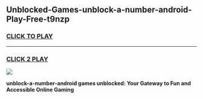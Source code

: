 
## Unblocked-Games-unblock-a-number-android-Play-Free-t9nzp
<h3>
<a href="https://premium76.site?title=unblock-a-number-android&ref=23A">CLICK TO PLAY</a></h3>
<hr>

<h3>
<a href="https://premium76.site?title=unblock-a-number-android&ref=23A">CLICK 2 PLAY</a>
  
</h3>

<a href="https://premium76.site?title=unblock-a-number-android&ref=23A"><img src="https://clearcache.store/games.png"></a>


**unblock-a-number-android games unblocked: Your Gateway to Fun and Accessible Online Gaming**
